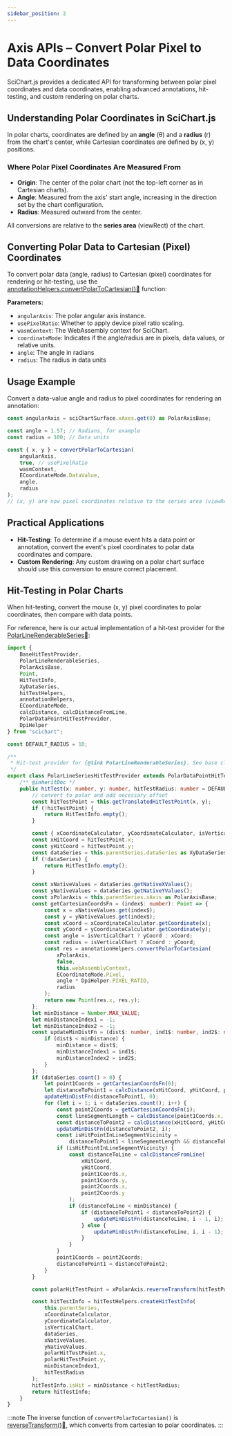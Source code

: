 ```yaml
---
sidebar_position: 2
---
```


# Axis APIs – Convert Polar Pixel to Data Coordinates

SciChart.js provides a dedicated API for transforming between polar pixel coordinates and data coordinates, enabling advanced annotations, hit-testing, and custom rendering on polar charts.

## Understanding Polar Coordinates in SciChart.js

In polar charts, coordinates are defined by an **angle** (θ) and a **radius** (r) from the chart's center, while Cartesian coordinates are defined by (x, y) positions.

### Where Polar Pixel Coordinates Are Measured From

- **Origin**: The center of the polar chart (not the top-left corner as in Cartesian charts).
- **Angle**: Measured from the axis' start angle, increasing in the direction set by the chart configuration.
- **Radius**: Measured outward from the center.

All conversions are relative to the **series area** (viewRect) of the chart.

## Converting Polar Data to Cartesian (Pixel) Coordinates

To convert polar data (angle, radius) to Cartesian (pixel) coordinates for rendering or hit-testing, use the [annotationHelpers.convertPolarToCartesian():blue_book:](https://www.scichart.com/documentation/js/v4/typedoc/index.html#annotationhelpers.convertpolartocartesian) function:

**Parameters:**
- `angularAxis`: The polar angular axis instance.
- `usePixelRatio`: Whether to apply device pixel ratio scaling.
- `wasmContext`: The WebAssembly context for SciChart.
- `coordinateMode`: Indicates if the angle/radius are in pixels, data values, or relative units.
- `angle`: The angle in radians
- `radius`: The radius in data units

## Usage Example

Convert a data-value angle and radius to pixel coordinates for rendering an annotation:

```ts
const angularAxis = sciChartSurface.xAxes.get(0) as PolarAxisBase;

const angle = 1.57; // Radians, for example
const radius = 100; // Data units

const { x, y } = convertPolarToCartesian(
    angularAxis,
    true, // usePixelRatio
    wasmContext,
    ECoordinateMode.DataValue,
    angle,
    radius
);
// (x, y) are now pixel coordinates relative to the series area (viewRect)
```

## Practical Applications

- **Hit-Testing**: To determine if a mouse event hits a data point or annotation, convert the event's pixel coordinates to polar data coordinates and compare.
- **Custom Rendering**: Any custom drawing on a polar chart surface should use this conversion to ensure correct placement.

## Hit-Testing in Polar Charts

When hit-testing, convert the mouse (x, y) pixel coordinates to polar coordinates, then compare with data points.

For reference, here is our actual implementation of a hit-test provider for the [PolarLineRenderableSeries:blue_book:](https://www.scichart.com/documentation/js/v4/typedoc/classes/polarlinerenderableseries.html):

```ts showLineNumbers {48-55,101}
import { 
    BaseHitTestProvider,
    PolarLineRenderableSeries,
    PolarAxisBase,
    Point,
    HitTestInfo,
    XyDataSeries,
    hitTestHelpers,
    annotationHelpers,
    ECoordinateMode,
    calcDistance, calcDistanceFromLine,
    PolarDataPointHitTestProvider,
    DpiHelper 
} from "scichart";

const DEFAULT_RADIUS = 10;

/**
 * Hit-test provider for {@link PolarLineRenderableSeries}. See base class {@link BaseHitTestProvider} for further info
 */
export class PolarLineSeriesHitTestProvider extends PolarDataPointHitTestProvider {
    /** @inheritDoc */
    public hitTest(x: number, y: number, hitTestRadius: number = DEFAULT_RADIUS): HitTestInfo {
        // convert to polar and add necessary offset
        const hitTestPoint = this.getTranslatedHitTestPoint(x, y);
        if (!hitTestPoint) {
            return HitTestInfo.empty();
        }

        const { xCoordinateCalculator, yCoordinateCalculator, isVerticalChart } = this.currentRenderPassData;
        const xHitCoord = hitTestPoint.x;
        const yHitCoord = hitTestPoint.y;
        const dataSeries = this.parentSeries.dataSeries as XyDataSeries;
        if (!dataSeries) {
            return HitTestInfo.empty();
        }

        const xNativeValues = dataSeries.getNativeXValues();
        const yNativeValues = dataSeries.getNativeYValues();
        const xPolarAxis = this.parentSeries.xAxis as PolarAxisBase;
        const getCartesianCoordsFn = (index$: number): Point => {
            const x = xNativeValues.get(index$);
            const y = yNativeValues.get(index$);
            const xCoord = xCoordinateCalculator.getCoordinate(x);
            const yCoord = yCoordinateCalculator.getCoordinate(y);
            const angle = isVerticalChart ? yCoord : xCoord;
            const radius = isVerticalChart ? xCoord : yCoord;
            const res = annotationHelpers.convertPolarToCartesian(
                xPolarAxis,
                false,
                this.webAssemblyContext,
                ECoordinateMode.Pixel,
                angle * DpiHelper.PIXEL_RATIO,
                radius
            );
            return new Point(res.x, res.y);
        };
        let minDistance = Number.MAX_VALUE;
        let minDistanceIndex1 = -1;
        let minDistanceIndex2 = -1;
        const updateMinDistFn = (dist$: number, ind1$: number, ind2$: number = -1) => {
            if (dist$ < minDistance) {
                minDistance = dist$;
                minDistanceIndex1 = ind1$;
                minDistanceIndex2 = ind2$;
            }
        };
        if (dataSeries.count() > 0) {
            let point1Coords = getCartesianCoordsFn(0);
            let distanceToPoint1 = calcDistance(xHitCoord, yHitCoord, point1Coords.x, point1Coords.y);
            updateMinDistFn(distanceToPoint1, 0);
            for (let i = 1; i < dataSeries.count(); i++) {
                const point2Coords = getCartesianCoordsFn(i);
                const lineSegmentLength = calcDistance(point1Coords.x, point1Coords.y, point2Coords.x, point2Coords.y);
                const distanceToPoint2 = calcDistance(xHitCoord, yHitCoord, point2Coords.x, point2Coords.y);
                updateMinDistFn(distanceToPoint2, i);
                const isHitPointInLineSegmentVicinity =
                    distanceToPoint1 < lineSegmentLength && distanceToPoint2 < lineSegmentLength;
                if (isHitPointInLineSegmentVicinity) {
                    const distanceToLine = calcDistanceFromLine(
                        xHitCoord,
                        yHitCoord,
                        point1Coords.x,
                        point1Coords.y,
                        point2Coords.x,
                        point2Coords.y
                    );
                    if (distanceToLine < minDistance) {
                        if (distanceToPoint1 < distanceToPoint2) {
                            updateMinDistFn(distanceToLine, i - 1, i);
                        } else {
                            updateMinDistFn(distanceToLine, i, i - 1);
                        }
                    }
                }
                point1Coords = point2Coords;
                distanceToPoint1 = distanceToPoint2;
            }
        }

        const polarHitTestPoint = xPolarAxis.reverseTransform(hitTestPoint.x, hitTestPoint.y);

        const hitTestInfo = hitTestHelpers.createHitTestInfo(
            this.parentSeries,
            xCoordinateCalculator,
            yCoordinateCalculator,
            isVerticalChart,
            dataSeries,
            xNativeValues,
            yNativeValues,
            polarHitTestPoint.x,
            polarHitTestPoint.y,
            minDistanceIndex1,
            hitTestRadius
        );
        hitTestInfo.isHit = minDistance < hitTestRadius;
        return hitTestInfo;
    }
}
```

:::note
The inverse function of `convertPolarToCartesian()` is [reverseTransform():blue_book:](https://www.scichart.com/documentation/js/v4/typedoc/classes/polaraxisbase.html#reversetransform), which converts from cartesian to polar coordinates.
:::